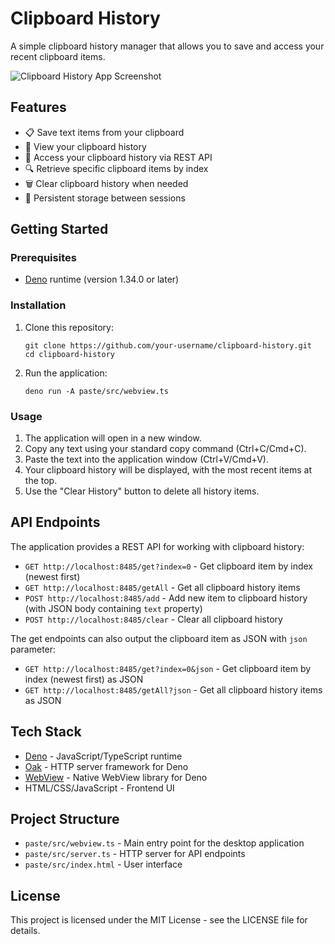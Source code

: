 # Clipboard History

A simple clipboard history manager that allows you to save and access your recent clipboard items.

![Clipboard History App Screenshot](https://via.placeholder.com/800x450?text=Clipboard+History+App)

## Features

- 📋 Save text items from your clipboard
- 📜 View your clipboard history
- 🔄 Access your clipboard history via REST API
- 🔍 Retrieve specific clipboard items by index
- 🗑️ Clear clipboard history when needed
- 💾 Persistent storage between sessions

## Getting Started

### Prerequisites

- [Deno](https://deno.com/) runtime (version 1.34.0 or later)

### Installation

1. Clone this repository:
   ```
   git clone https://github.com/your-username/clipboard-history.git
   cd clipboard-history
   ```

2. Run the application:
   ```
   deno run -A paste/src/webview.ts
   ```

### Usage

1. The application will open in a new window.
2. Copy any text using your standard copy command (Ctrl+C/Cmd+C).
3. Paste the text into the application window (Ctrl+V/Cmd+V).
4. Your clipboard history will be displayed, with the most recent items at the top.
5. Use the "Clear History" button to delete all history items.

## API Endpoints

The application provides a REST API for working with clipboard history:

- `GET http://localhost:8485/get?index=0` - Get clipboard item by index (newest first)
- `GET http://localhost:8485/getAll` - Get all clipboard history items
- `POST http://localhost:8485/add` - Add new item to clipboard history (with JSON body containing `text` property)
- `POST http://localhost:8485/clear` - Clear all clipboard history

The get endpoints can also output the clipboard item as JSON with `json` parameter:

- `GET http://localhost:8485/get?index=0&json` - Get clipboard item by index (newest first) as JSON
- `GET http://localhost:8485/getAll?json` - Get all clipboard history items as JSON

## Tech Stack

- [Deno](https://deno.com/) - JavaScript/TypeScript runtime
- [Oak](https://jsr.io/@oak/oak) - HTTP server framework for Deno
- [WebView](https://jsr.io/@webview/webview) - Native WebView library for Deno
- HTML/CSS/JavaScript - Frontend UI

## Project Structure

- `paste/src/webview.ts` - Main entry point for the desktop application
- `paste/src/server.ts` - HTTP server for API endpoints
- `paste/src/index.html` - User interface

## License

This project is licensed under the MIT License - see the LICENSE file for details.
